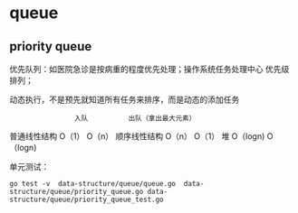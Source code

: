# queue
## priority queue
优先队列：如医院急诊是按病重的程度优先处理；操作系统任务处理中心 优先级排列；

动态执行，不是预先就知道所有任务来排序，而是动态的添加任务

					入队			出队（拿出最大元素）
普通线性结构			O（1）		O（n）
顺序线性结构			O（n）		O（1）
堆					O（logn)	O（logn)

单元测试：
```shell script
go test -v  data-structure/queue/queue.go  data-structure/queue/priority_queue.go data-structure/queue/priority_queue_test.go 
```